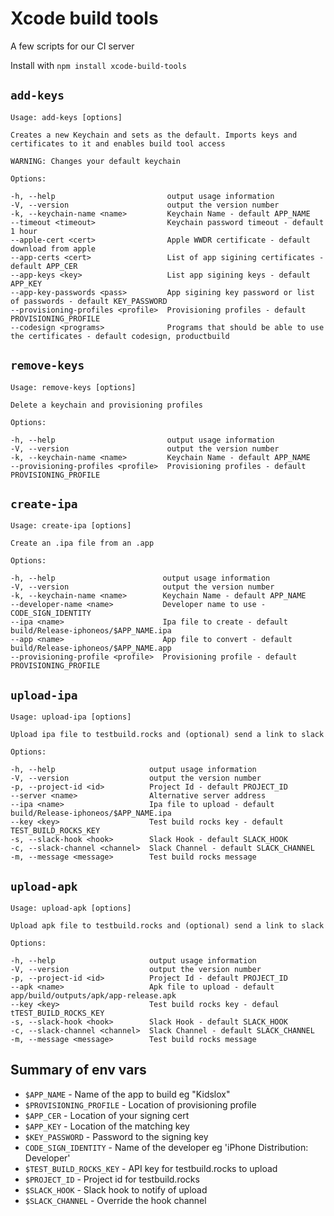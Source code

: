 # Xcode build tools

A few scripts for our CI server

Install with `npm install xcode-build-tools`

## `add-keys`

    Usage: add-keys [options]
    
    Creates a new Keychain and sets as the default. Imports keys and certificates to it and enables build tool access
    
    WARNING: Changes your default keychain
    
    Options:
    
    -h, --help                         output usage information
    -V, --version                      output the version number
    -k, --keychain-name <name>         Keychain Name - default APP_NAME
    --timeout <timeout>                Keychain password timeout - default 1 hour
    --apple-cert <cert>                Apple WWDR certificate - default download from apple
    --app-certs <cert>                 List of app sigining certificates - default APP_CER
    --app-keys <key>                   List app sigining keys - default APP_KEY
    --app-key-passwords <pass>         App sigining key password or list of passwords - default KEY_PASSWORD
    --provisioning-profiles <profile>  Provisioning profiles - default PROVISIONING_PROFILE
    --codesign <programs>              Programs that should be able to use the certificates - default codesign, productbuild
    
## `remove-keys`

    Usage: remove-keys [options]
    
    Delete a keychain and provisioning profiles
    
    Options:
    
    -h, --help                         output usage information
    -V, --version                      output the version number
    -k, --keychain-name <name>         Keychain Name - default APP_NAME
    --provisioning-profiles <profile>  Provisioning profiles - default PROVISIONING_PROFILE
    
## `create-ipa`
    
    Usage: create-ipa [options]
    
    Create an .ipa file from an .app
    
    Options:
    
    -h, --help                        output usage information
    -V, --version                     output the version number
    -k, --keychain-name <name>        Keychain Name - default APP_NAME
    --developer-name <name>           Developer name to use - CODE_SIGN_IDENTITY
    --ipa <name>                      Ipa file to create - default build/Release-iphoneos/$APP_NAME.ipa
    --app <name>                      App file to convert - default build/Release-iphoneos/$APP_NAME.app
    --provisioning-profile <profile>  Provisioning profile - default PROVISIONING_PROFILE

## `upload-ipa`

    Usage: upload-ipa [options]
    
    Upload ipa file to testbuild.rocks and (optional) send a link to slack
    
    Options:
    
    -h, --help                     output usage information
    -V, --version                  output the version number
    -p, --project-id <id>          Project Id - default PROJECT_ID
    --server <name>                Alternative server address
    --ipa <name>                   Ipa file to upload - default build/Release-iphoneos/$APP_NAME.ipa
    --key <key>                    Test build rocks key - default TEST_BUILD_ROCKS_KEY
    -s, --slack-hook <hook>        Slack Hook - default SLACK_HOOK
    -c, --slack-channel <channel>  Slack Channel - default SLACK_CHANNEL
    -m, --message <message>        Test build rocks message
    
## `upload-apk`

    Usage: upload-apk [options]
    
    Upload apk file to testbuild.rocks and (optional) send a link to slack
    
    Options:
    
    -h, --help                     output usage information
    -V, --version                  output the version number
    -p, --project-id <id>          Project Id - default PROJECT_ID
    --apk <name>                   Apk file to upload - default app/build/outputs/apk/app-release.apk
    --key <key>                    Test build rocks key - defaul tTEST_BUILD_ROCKS_KEY
    -s, --slack-hook <hook>        Slack Hook - default SLACK_HOOK
    -c, --slack-channel <channel>  Slack Channel - default SLACK_CHANNEL
    -m, --message <message>        Test build rocks message

## Summary of env vars

* `$APP_NAME` - Name of the app to build eg "Kidslox"
* `$PROVISIONING_PROFILE` - Location of provisioning profile
* `$APP_CER` - Location of your signing cert
* `$APP_KEY` - Location of the matching key
* `$KEY_PASSWORD` - Password to the signing key
* `CODE_SIGN_IDENTITY` - Name of the developer eg 'iPhone Distribution: Developer'
* `$TEST_BUILD_ROCKS_KEY` - API key for testbuild.rocks to upload
* `$PROJECT_ID` - Project id for testbuild.rocks
* `$SLACK_HOOK` - Slack hook to notify of upload
* `$SLACK_CHANNEL` - Override the hook channel

